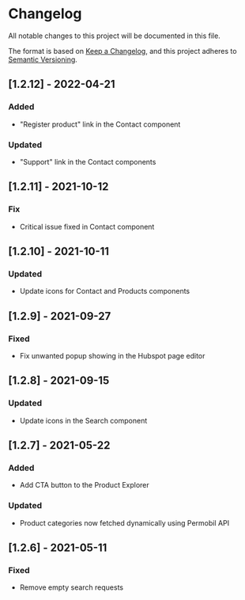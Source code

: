 # Changelog

All notable changes to this project will be documented in this file.

The format is based on [Keep a Changelog](https://keepachangelog.com/en/1.0.0/),
and this project adheres to [Semantic Versioning](https://semver.org/spec/v2.0.0.html).

## [1.2.12] - 2022-04-21

### Added

- "Register product" link in the Contact component

### Updated

- "Support" link in the Contact components

## [1.2.11] - 2021-10-12

### Fix

- Critical issue fixed in Contact component

## [1.2.10] - 2021-10-11

### Updated

- Update icons for Contact and Products components

## [1.2.9] - 2021-09-27

### Fixed

- Fix unwanted popup showing in the Hubspot page editor

## [1.2.8] - 2021-09-15

### Updated

- Update icons in the Search component

## [1.2.7] - 2021-05-22

### Added

- Add CTA button to the Product Explorer

### Updated

- Product categories now fetched dynamically using Permobil API

## [1.2.6] - 2021-05-11

### Fixed

- Remove empty search requests

